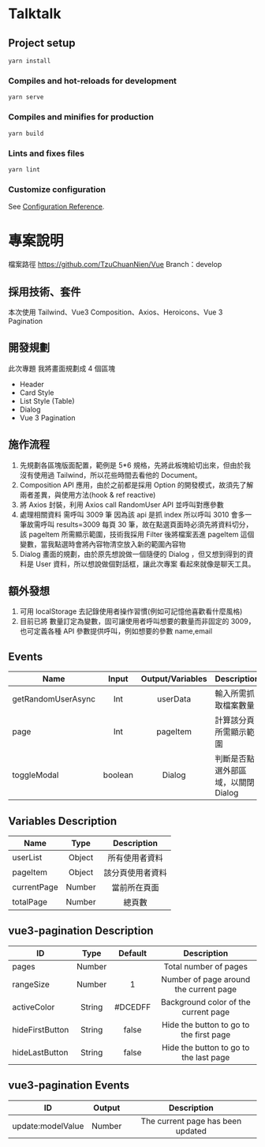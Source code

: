 # Talktalk

## Project setup

```
yarn install
```

### Compiles and hot-reloads for development

```
yarn serve
```

### Compiles and minifies for production

```
yarn build
```

### Lints and fixes files

```
yarn lint
```

### Customize configuration

See [Configuration Reference](https://cli.vuejs.org/config/).

# 專案說明

檔案路徑
https://github.com/TzuChuanNien/Vue
Branch：develop

## 採用技術、套件

本次使用 Tailwind、Vue3 Composition、Axios、Heroicons、Vue 3 Pagination

## 開發規劃

此次專題 我將畫面規劃成 4 個區塊

- Header
- Card Style
- List Style (Table)
- Dialog
- Vue 3 Pagination

## 施作流程

1. 先規劃各區塊版面配置，範例是 5\*6 規格，先將此板塊給切出來，但由於我沒有使用過 Tailwind，所以花些時間去看他的 Document。
2. Composition API 應用，由於之前都是採用 Option 的開發模式，故須先了解兩者差異，與使用方法(hook & ref reactive)
3. 將 Axios 封裝，利用 Axios call RandomUser API 並呼叫對應參數
4. 處理相關資料 需呼叫 3009 筆 因為該 api 是抓 index 所以呼叫 3010 會多一筆故需呼叫 results=3009 每頁 30 筆，故在點選頁面時必須先將資料切分，該 pageItem 所需顯示範圍，技術我採用 Filter 後將檔案丟進 pageItem 這個變數，當我點選時會將內容物清空放入新的範圍內容物
5. Dialog 畫面的規劃，由於原先想說做一個隨便的 Dialog ，但又想到得到的資料是 User 資料，所以想說做個對話框，讓此次專案 看起來就像是聊天工具。

## 額外發想

1. 可用 localStorage 去記錄使用者操作習慣(例如可記憶他喜歡看什麼風格)
2. 目前已將 數量訂定為變數，固可讓使用者呼叫想要的數量而非固定的 3009，也可定義各種 API 參數提供呼叫，例如想要的參數 name,email

## Events

| Name               |  Input  | Output/Variables | Description                         |
| ------------------ | :-----: | :--------------: | ----------------------------------- |
| getRandomUserAsync |   Int   |     userData     | 輸入所需抓取檔案數量                |
| page               |   Int   |     pageItem     | 計算該分頁所需顯示範圍              |
| toggleModal        | boolean |      Dialog      | 判斷是否點選外部區域，以關閉 Dialog |

## Variables Description

| Name        |  Type  |   Description    |
| ----------- | :----: | :--------------: |
| userList    | Object |  所有使用者資料  |
| pageItem    | Object | 該分頁使用者資料 |
| currentPage | Number |   當前所在頁面   |
| totalPage   | Number |      總頁數      |

## vue3-pagination Description

| ID              |  Type  | Default |               Description               |
| --------------- | :----: | :-----: | :-------------------------------------: |
| pages           | Number |         |          Total number of pages          |
| rangeSize       | Number |    1    | Number of page around the current page  |
| activeColor     | String | #DCEDFF |  Background color of the current page   |
| hideFirstButton | String |  false  | Hide the button to go to the first page |
| hideLastButton  | String |  false  | Hide the button to go to the last page  |

## vue3-pagination Events

| ID                | Output |            Description            |
| ----------------- | :----: | :-------------------------------: |
| update:modelValue | Number | The current page has been updated |
